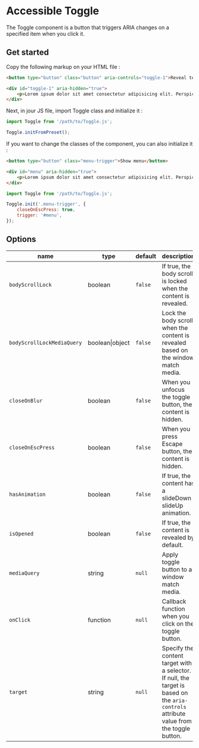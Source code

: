 # Accessible Toggle

The Toggle component is a button that triggers ARIA changes on a specified item when you click it.

## Get started

Copy the following markup on your HTML file :

```html
<button type="button" class="button" aria-controls="toggle-1">Reveal text</button>

<div id="toggle-1" aria-hidden="true">
    <p>Lorem ipsum dolor sit amet consectetur adipisicing elit. Perspiciatis deserunt veniam perferendis recusandae sunt quasi, dolor laboriosam quibusdam saepe numquam officia, incidunt fugiat amet velit quas doloribus earum nostrum ut?</p>
</div>
```

Next, in jour JS file, import Toggle class and initialize it :
```js
import Toggle from '/path/to/Toggle.js';

Toggle.initFromPreset();
```

If you want to change the classes of the component, you can also initialize it :
```html
<button type="button" class="menu-trigger">Show menu</button>

<div id="menu" aria-hidden="true">
    <p>Lorem ipsum dolor sit amet consectetur adipisicing elit. Perspiciatis deserunt veniam perferendis recusandae sunt quasi, dolor laboriosam quibusdam saepe numquam officia, incidunt fugiat amet velit quas doloribus earum nostrum ut?</p>
</div>
```

```js
import Toggle from '/path/to/Toggle.js';

Toggle.init('.menu-trigger', {
    closeOnEscPress: true,
    trigger: '#menu',
});
```

## Options

| name                       | type            | default | description                                                                                                                             |
|----------------------------|-----------------|---------|-----------------------------------------------------------------------------------------------------------------------------------------|
| `bodyScrollLock`           | boolean         | `false` | If true, the body scroll is locked when the content is revealed.                                                                        |
| `bodyScrollLockMediaQuery` | boolean\|object | `false` | Lock the body scroll when the content is revealed based on the window match media.                                                      |
| `closeOnBlur`              | boolean         | `false` | When you unfocus the toggle button, the content is hidden.                                                                              |
| `closeOnEscPress`          | boolean         | `false` | When you press Escape button, the content is hidden.                                                                                    |
| `hasAnimation`             | boolean         | `false` | If true, the content has a slideDown / slideUp animation.                                                                               |
| `isOpened`                 | boolean         | `false` | If true, the content is revealed by default.                                                                                            |
| `mediaQuery`               | string          | `null`  | Apply toggle button to a window match media.                                                                                            |
| `onClick`                  | function        | `null`  | Callback function when you click on the toggle button.                                                                                  |
| `target`                   | string          | `null`  | Specify the content target with a selector. If null, the target is based on the `aria-controls` attribute value from the toggle button. |